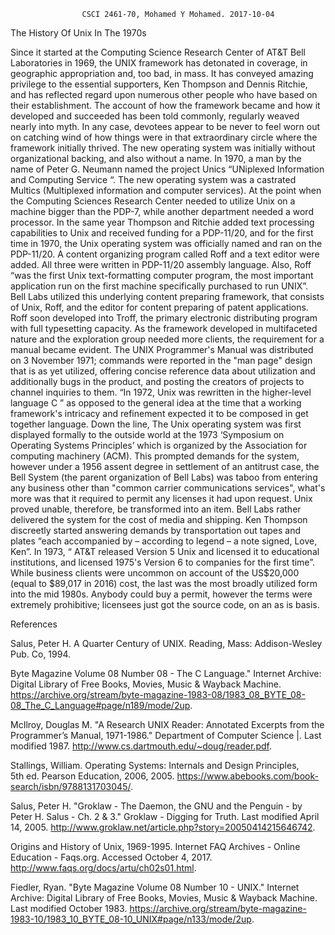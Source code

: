                     CSCI 2461-70, Mohamed Y Mohamed. 2017-10-04
		








The History Of Unix In The 1970s




Since it started at the Computing Science Research Center of AT&T Bell Laboratories in 1969, the UNIX framework has detonated in coverage, in geographic appropriation and, too bad, in mass. It has conveyed amazing privilege to the essential supporters, Ken Thompson and Dennis Ritchie, and has reflected regard upon numerous other people who have based on their establishment. The account of how the framework became and how it developed and succeeded has been told commonly, regularly weaved nearly into myth. In any case, devotees appear to be never to feel worn out on catching wind of how things were in that extraordinary circle where the framework initially thrived. The new operating system was initially without organizational backing, and also without a name. In 1970, a man by the name of Peter G. Neumann named the project Unics “UNiplexed Information and Computing Service “. The new operating system was a castrated Multics (Multiplexed information and computer services). At the point when the Computing Sciences Research Center needed to utilize Unix on a machine bigger than the PDP-7, while another department needed a word processor. In the same year Thompson and Ritchie added text processing capabilities to Unix and received funding for a PDP-11/20, and for the first time in 1970, the Unix operating system was officially named and ran on the PDP-11/20. A content organizing program called Roff and a text editor were added. All three were written in PDP-11/20 assembly language. Also, Roff “was the first Unix text-formatting computer program, the most important application run on the first machine specifically purchased to run UNIX”. Bell Labs utilized this underlying content preparing framework, that consists of Unix, Roff, and the editor for content preparing of patent applications. Roff soon developed into Troff, the primary electronic distributing program with full typesetting capacity. As the framework developed in multifaceted nature and the exploration group needed more clients, the requirement for a manual became evident. The UNIX Programmer's Manual was distributed on 3 November 1971; commands were reported in the "man page" design that is as yet utilized, offering concise reference data about utilization and additionally bugs in the product, and posting the creators of projects to channel inquiries to them. “In 1972, Unix was rewritten in the higher-level language C ” as opposed to the general idea at the time that a working framework's intricacy and refinement expected it to be composed in get together language. Down the line, The Unix operating system was first displayed formally to the outside world at the 1973 ‘Symposium on Operating Systems Principles’ which is organized by the Association for computing machinery (ACM). This prompted demands for the system, however under a 1956 assent degree in settlement of an antitrust case, the Bell System (the parent organization of Bell Labs) was taboo from entering any business other than "common carrier communications services", what's more was that it required to permit any licenses it had upon request. Unix proved unable, therefore, be transformed into an item. Bell Labs rather delivered the system for the cost of media and shipping. Ken Thompson discreetly started answering demands by transportation out tapes and plates “each accompanied by – according to legend – a note signed, Love, Ken”. In 1973, “ AT&T released Version 5 Unix and licensed it to educational institutions, and licensed 1975's Version 6 to companies for the first time”. While business clients were uncommon on account of the US$20,000 (equal to $89,017 in 2016) cost, the last was the most broadly utilized form into the mid 1980s. Anybody could buy a permit, however the terms were extremely prohibitive; licensees just got the source code, on an as is basis.

 









References 



 Salus, Peter H. A Quarter Century of UNIX. Reading, Mass: Addison-Wesley Pub. Co, 1994.


 Byte Magazine Volume 08 Number 08 - The C Language." Internet Archive: Digital Library of Free Books, Movies, Music & Wayback Machine. https://archive.org/stream/byte-magazine-1983-08/1983_08_BYTE_08-08_The_C_Language#page/n189/mode/2up.


McIlroy, Douglas M. "A Research UNIX Reader: Annotated Excerpts from the Programmer’s Manual, 1971-1986." Department of Computer Science |. Last modified 1987. http://www.cs.dartmouth.edu/~doug/reader.pdf.


Stallings, William. Operating Systems: Internals and Design Principles, 5th ed. Pearson Education, 2006, 2005. https://www.abebooks.com/book-search/isbn/9788131703045/.


Salus, Peter H. "Groklaw - The Daemon, the GNU and the Penguin - by Peter H. Salus - Ch. 2 & 3." Groklaw - Digging for Truth. Last modified April 14, 2005. http://www.groklaw.net/article.php?story=20050414215646742.

Origins and History of Unix, 1969-1995. Internet FAQ Archives - Online Education - Faqs.org. Accessed October 4, 2017. http://www.faqs.org/docs/artu/ch02s01.html.

Fiedler, Ryan. "Byte Magazine Volume 08 Number 10 - UNIX." Internet Archive: Digital Library of Free Books, Movies, Music & Wayback Machine. Last modified October 1983. https://archive.org/stream/byte-magazine-1983-10/1983_10_BYTE_08-10_UNIX#page/n133/mode/2up.

